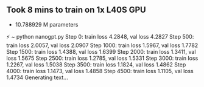 ## Took 8 mins to train on 1x L40S GPU

- 10.788929 M parameters

⚡ ~ python nanogpt.py
Step 0: train loss 4.2848, val loss 4.2827
Step 500: train loss 2.0057, val loss 2.0907
Step 1000: train loss 1.5967, val loss 1.7782
Step 1500: train loss 1.4388, val loss 1.6399
Step 2000: train loss 1.3411, val loss 1.5675
Step 2500: train loss 1.2785, val loss 1.5331
Step 3000: train loss 1.2267, val loss 1.5038
Step 3500: train loss 1.1824, val loss 1.4862
Step 4000: train loss 1.1473, val loss 1.4858
Step 4500: train loss 1.1105, val loss 1.4734
Generating text...
